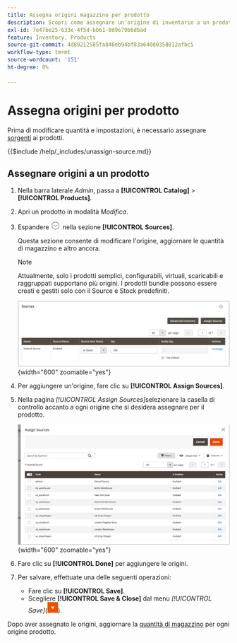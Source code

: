 ```yaml
---
title: Assegna origini magazzino per prodotto
description: Scopri come assegnare un’origine di inventario a un prodotto.
exl-id: 7e47be25-633e-4f5d-bb61-0d9e79b6dbad
feature: Inventory, Products
source-git-commit: 4d89212585fa846eb94bf83a640d0358812afbc5
workflow-type: tm+mt
source-wordcount: '151'
ht-degree: 0%

---
```


# Assegna origini per prodotto

Prima di modificare quantità e impostazioni, è necessario assegnare [sorgenti](sources-manage.md) ai prodotti.

{{$include /help/_includes/unassign-source.md}}

## Assegnare origini a un prodotto

1. Nella barra laterale _Admin_, passa a **[!UICONTROL Catalog]** > **[!UICONTROL Products]**.

1. Apri un prodotto in modalità _Modifica_.

1. Espandere ![Il selettore di espansione](../assets/icon-display-expand.png) nella sezione **[!UICONTROL Sources]**.

   Questa sezione consente di modificare l&#39;origine, aggiornare le quantità di magazzino e altro ancora.

   >[!NOTE]
   >
   >Attualmente, solo i prodotti semplici, configurabili, virtuali, scaricabili e raggruppati supportano più origini. I prodotti bundle possono essere creati e gestiti solo con il Source e Stock predefiniti.

   ![Sezione origini prodotto](assets/inventory-product-sources-before.png){width="600" zoomable="yes"}

1. Per aggiungere un&#39;origine, fare clic su **[!UICONTROL Assign Sources]**.

1. Nella pagina _[!UICONTROL Assign Sources]_&#x200B;selezionare la casella di controllo accanto a ogni origine che si desidera assegnare per il prodotto.

   ![Prodotto - Assegna origini](assets/inventory-product-assign-sources.png){width="600" zoomable="yes"}

1. Fare clic su **[!UICONTROL Done]** per aggiungere le origini.

1. Per salvare, effettuate una delle seguenti operazioni:

   - Fare clic su **[!UICONTROL Save]**.
   - Scegliere **[!UICONTROL Save & Close]** dal menu _[!UICONTROL Save]_(![freccia menu](../assets/icon-menu-down-arrow-red.png)).

Dopo aver assegnato le origini, aggiornare la [quantità di magazzino](quantities-assign-per-product.md) per ogni origine prodotto.
